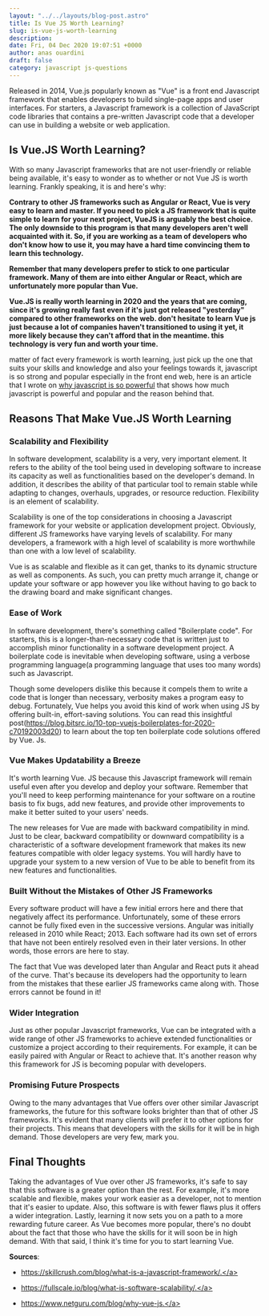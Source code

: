 ```yaml
---
layout: "../../layouts/blog-post.astro"
title: Is Vue JS Worth Learning?
slug: is-vue-js-worth-learning
description: 
date: Fri, 04 Dec 2020 19:07:51 +0000
author: anas ouardini
draft: false
category: javascript js-questions
---
```



Released in 2014, Vue.js popularly known as "Vue" is a front end Javascript framework that enables developers to build single-page apps and user interfaces. For starters, a Javascript framework is a collection of JavaScript code libraries that contains a pre-written Javascript code that a developer can use in building a website or web application.

## Is Vue.JS Worth Learning?

With so many Javascript frameworks that are not user-friendly or reliable being available, it's easy to wonder as to whether or not Vue JS is worth learning. Frankly speaking, it is and here's why:

**Contrary to other JS frameworks such as Angular or React, Vue is very easy to learn and master. If you need to pick a JS framework that is quite simple to learn for your next project, VueJS is arguably the best choice. The only downside to this program is that many developers aren't well acquainted with it. So, if you are working as a team of developers who don't know how to use it, you may have a hard time convincing them to learn this technology.**

**Remember that many developers prefer to stick to one particular framework. Many of them are into either Angular or React, which are unfortunately more popular than Vue.**

**Vue.JS is really worth learning in 2020 and the years that are coming, since it's growing really fast even if it's just got released "yesterday" compared to other frameworks on the web. don't hesitate to learn Vue js just because a lot of companies haven't transitioned to using it yet, it more likely because they can't afford that in the meantime. this technology is very fun and worth your time.**

matter of fact every framework is worth learning, just pick up the one that suits your skills and knowledge and also your feelings towards it, javascript is so strong and popular especially in the front end web, here is an article that I wrote on <a href="/posts/why-javascript-is-powerful/" target="_blank" aria-label=" (opens in a new tab)" rel="noreferrer noopener" class="rank-math-link">why javascript is so powerful</a> that shows how much javascript is powerful and popular and the reason behind that.

## Reasons That Make Vue.JS Worth Learning

### Scalability and Flexibility

In software development, scalability is a very, very important element. It refers to the ability of the tool being used in developing software to increase its capacity as well as functionalities based on the developer's demand. In addition, it describes the ability of that particular tool to remain stable while adapting to changes, overhauls, upgrades, or resource reduction. Flexibility is an element of scalability.

Scalability is one of the top considerations in choosing a Javascript framework for your website or application development project. Obviously, different JS frameworks have varying levels of scalability. For many developers, a framework with a high level of scalability is more worthwhile than one with a low level of scalability.

Vue is as scalable and flexible as it can get, thanks to its dynamic structure as well as components. As such, you can pretty much arrange it, change or update your software or app however you like without having to go back to the drawing board and make significant changes.

### Ease of Work

In software development, there's something called "Boilerplate code". For starters, this is a longer-than-necessary code that is written just to accomplish minor functionality in a software development project. A boilerplate code is inevitable when developing software, using a verbose programming language(a programming language that uses too many words) such as Javascript.

Though some developers dislike this because it compels them to write a code that is longer than necessary, verbosity makes a program easy to debug. Fortunately, Vue helps you avoid this kind of work when using JS by offering built-in, effort-saving solutions. You can read this insightful post(https://blog.bitsrc.io/10-top-vuejs-boilerplates-for-2020-c70192003d20) to learn about the top ten boilerplate code solutions offered by Vue. Js.

### Vue Makes Updatability a Breeze

It's worth learning Vue. JS because this Javascript framework will remain useful even after you develop and deploy your software. Remember that you'll need to keep performing maintenance for your software on a routine basis to fix bugs, add new features, and provide other improvements to make it better suited to your users' needs.

The new releases for Vue are made with backward compatibility in mind. Just to be clear, backward compatibility or downward compatibility is a characteristic of a software development framework that makes its new features compatible with older legacy systems. You will hardly have to upgrade your system to a new version of Vue to be able to benefit from its new features and functionalities.

### Built Without the Mistakes of Other JS Frameworks

Every software product will have a few initial errors here and there that negatively affect its performance. Unfortunately, some of these errors cannot be fully fixed even in the successive versions. Angular was initially released in 2010 while React; 2013. Each software had its own set of errors that have not been entirely resolved even in their later versions. In other words, those errors are here to stay.

The fact that Vue was developed later than Angular and React puts it ahead of the curve. That's because its developers had the opportunity to learn from the mistakes that these earlier JS frameworks came along with. Those errors cannot be found in it!

### Wider Integration

Just as other popular Javascript frameworks, Vue can be integrated with a wide range of other JS frameworks to achieve extended functionalities or customize a project according to their requirements. For example, it can be easily paired with Angular or React to achieve that. It's another reason why this framework for JS is becoming popular with developers.

### Promising Future Prospects

Owing to the many advantages that Vue offers over other similar Javascript frameworks, the future for this software looks brighter than that of other JS frameworks. It's evident that many clients will prefer it to other options for their projects. This means that developers with the skills for it will be in high demand. Those developers are very few, mark you.

## Final Thoughts

Taking the advantages of Vue over other JS frameworks, it's safe to say that this software is a greater option than the rest. For example, it's more scalable and flexible, makes your work easier as a developer, not to mention that it's easier to update. Also, this software is with fewer flaws plus it offers a wider integration. Lastly, learning it now sets you on a path to a more rewarding future career. As Vue becomes more popular, there's no doubt about the fact that those who have the skills for it will soon be in high demand. With that said, I think it's time for you to start learning Vue.

**Sources**:

- <a href="https://www.netguru.com/blog/why-vue-js" target="_blank" rel="noreferrer noopener">https://skillcrush.com/blog/what-is-a-javascript-framework/.</a>

- <a href="https://www.netguru.com/blog/why-vue-js" target="_blank" rel="noreferrer noopener">https://fullscale.io/blog/what-is-software-scalability/.</a>

- <a href="https://www.netguru.com/blog/why-vue-js" target="_blank" rel="noreferrer noopener">https://www.netguru.com/blog/why-vue-js.</a>


